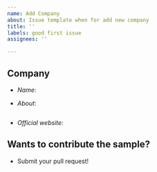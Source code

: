 ```yaml
---
name: Add Company
about: Issue template when for add new company
title: ''
labels: good first issue
assignees: ''

---
```


## Company

- *Name*:   

- *About*: 

```
```

- *Official website*: 

## Wants to contribute the sample?

- Submit your pull request!
